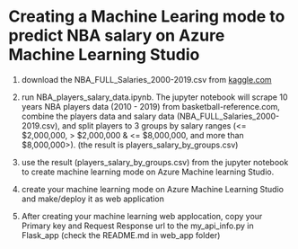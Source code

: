 # Creating a Machine Learing mode to predict NBA salary on Azure Machine Learning Studio

1. download the NBA_FULL_Salaries_2000-2019.csv from [kaggle.com](https://www.kaggle.com/hrfang1995/nba-salaries-by-players-of-season-2000-to-2019)

2. run NBA_players_salary_data.ipynb. The jupyter notebook will scrape 10 years NBA players data (2010 - 2019) from basketball-reference.com, combine the players data and salary data (NBA_FULL_Salaries_2000-2019.csv), and split players to 3 groups by salary ranges (<= $2,000,000, > $2,000,000 & <= $8,000,000, and more than $8,000,000>). (the result is players_salary_by_groups.csv)

3. use the result (players_salary_by_groups.csv) from the jupyter notebook to create machine learning mode on Azure Machine learning Studio.

4. create your machine learning mode on Azure Machine Learning Studio and make/deploy it as web application

5. After creating your machine learning web applocation, copy your Primary key and Request Response url to the my_api_info.py in Flask_app (check the README.md in web_app folder)